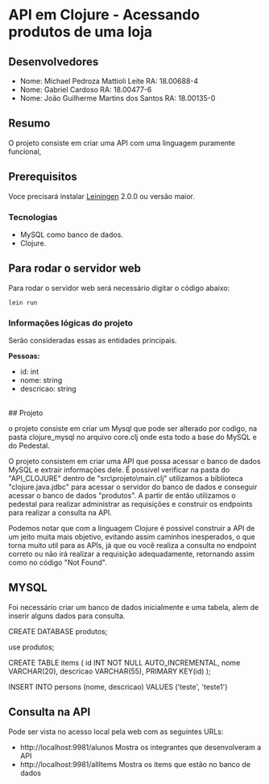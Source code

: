 # API em Clojure - Acessando produtos de uma loja

## Desenvolvedores
- Nome: Michael Pedroza Mattioli Leite      RA: 18.00688-4
- Nome: Gabriel Cardoso                     RA: 18.00477-6
- Nome: João Guilherme Martins dos Santos   RA: 18.00135-0

## Resumo
O projeto consiste em criar uma API com uma linguagem puramente funcional, 
## Prerequisitos

Voce precisará instalar [Leiningen][] 2.0.0 ou versão maior.

[leiningen]: https://github.com/technomancy/leiningen

### Tecnologias

- MySQL como banco de dados.
- Clojure.

## Para rodar o servidor web

Para rodar o servidor web será necessário digitar o código abaixo:

    lein run

### Informações lógicas do projeto
Serão consideradas essas as entidades principais.

**Pessoas:**
<br>
- id: int
- nome: string
- descricao: string
</br>
## Projeto

o projeto consiste em criar um Mysql que pode ser alterado por codigo, na pasta clojure_mysql no arquivo core.clj
onde esta todo a base do MySQL e do Pedestal.

O projeto consistem em criar uma API que possa acessar o banco de dados MySQL e extrair informações dele. É possivel verificar na pasta do "API_CLOJURE" dentro de "src\projeto\main.clj" utilizamos a biblioteca "clojure.java.jdbc" para acessar o servidor do banco de dados e conseguir acessar o banco de dados "produtos". A partir de então utilizamos o pedestal para realizar administrar as requisições e construir os endpoints para realizar a consulta na API.

Podemos notar que com a linguagem Clojure é possivel construir a API de um jeito muita mais objetivo, evitando assim caminhos inesperados, o que torna muito util para as APIs, já que ou você realiza a consulta no endpoint correto ou não irá realizar a requisição adequadamente, retornando assim como no código "Not Found".

## MYSQL

Foi necessário criar um banco de dados inicialmente e uma tabela, alem de inserir alguns dados para consulta.

CREATE DATABASE produtos;

use produtos;

CREATE TABLE items (
    id INT NOT NULL AUTO_INCREMENTAL,
    nome VARCHAR(20),
    descricao VARCHAR(55),
    PRIMARY KEY(id)
);

INSERT INTO persons (nome, descricao)
VALUES ('teste', 'teste1')

## Consulta na API 

Pode ser vista no acesso local pela web com as seguintes URLs: 

- http://localhost:9981/alunos
    Mostra os integrantes que desenvolveram a API
- http://localhost:9981/allItems
    Mostra os items que estão no banco de dados
